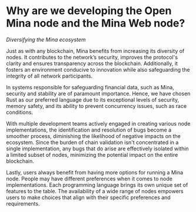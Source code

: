 
# Why are we developing the Open Mina node and the Mina Web node?

_Diversifying the Mina ecosystem_

Just as with any blockchain, Mina benefits from increasing its diversity of nodes. It contributes to the network’s security, improves the protocol's clarity and ensures transparency across the blockchain. Additionally, it fosters an environment conducive to innovation while also safeguarding the integrity of all network participants.

In systems responsible for safeguarding financial data, such as Mina, security and stability are of paramount importance. Hence, we have chosen Rust as our preferred language due to its exceptional levels of security, memory safety, and its ability to prevent concurrency issues, such as race conditions.

With multiple development teams actively engaged in creating various node implementations, the identification and resolution of bugs become a smoother process, diminishing the likelihood of negative impacts on the ecosystem. Since the burden of chain validation isn't concentrated in a single implementation, any bugs that do arise are effectively isolated within a limited subset of nodes, minimizing the potential impact on the entire blockchain.

Lastly, users always benefit from having more options for running a Mina node. People may have different preferences when it comes to node implementations. Each programming language brings its own unique set of features to the table. The availability of a wide range of nodes empowers users to make choices that align with their specific preferences and requirements.
